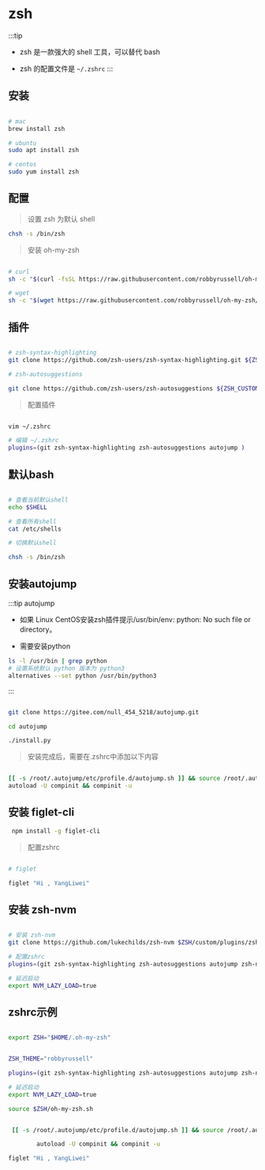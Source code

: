 # zsh

:::tip

* zsh 是一款强大的 shell 工具，可以替代 bash

* zsh 的配置文件是 `~/.zshrc`
:::

## 安装

```bash

# mac
brew install zsh

# ubuntu
sudo apt install zsh

# centos
sudo yum install zsh

```

## 配置

> 设置 zsh 为默认 shell

```bash
chsh -s /bin/zsh
```

> 安装 oh-my-zsh

```bash

# curl
sh -c "$(curl -fsSL https://raw.githubusercontent.com/robbyrussell/oh-my-zsh/master/tools/install.sh)"

# wget
sh -c "$(wget https://raw.githubusercontent.com/robbyrussell/oh-my-zsh/master/tools/install.sh -O -)"

```

## 插件

```bash

# zsh-syntax-highlighting
git clone https://github.com/zsh-users/zsh-syntax-highlighting.git ${ZSH_CUSTOM:-~/.oh-my-zsh/custom}/plugins/zsh-syntax-highlighting

# zsh-autosuggestions

git clone https://github.com/zsh-users/zsh-autosuggestions ${ZSH_CUSTOM:-~/.oh-my-zsh/custom}/plugins/zsh-autosuggestions

```

> 配置插件

```bash

vim ~/.zshrc

# 编辑 ~/.zshrc
plugins=(git zsh-syntax-highlighting zsh-autosuggestions autojump )

```

## 默认bash

```bash

# 查看当前默认shell
echo $SHELL

# 查看所有shell
cat /etc/shells

# 切换默认shell

chsh -s /bin/zsh

```

## 安装autojump

:::tip autojump

* 如果 Linux CentOS安装zsh插件提示/usr/bin/env: python: No such file or directory。

* 需要安装python

```bash
ls -l /usr/bin | grep python
# 设置系统默认 python 版本为 python3
alternatives --set python /usr/bin/python3 

```

:::

```bash

git clone https://gitee.com/null_454_5218/autojump.git

cd autojump

./install.py

```

> 安装完成后，需要在.zshrc中添加以下内容

```bash

[[ -s /root/.autojump/etc/profile.d/autojump.sh ]] && source /root/.autojump/etc/profile.d/autojump.sh
autoload -U compinit && compinit -u

```

## 安装 figlet-cli

```bash
 npm install -g figlet-cli
```

> 配置zshrc
  
```bash

# figlet

figlet "Hi , YangLiwei"

```

## 安装 zsh-nvm

```bash

# 安装 zsh-nvm
git clone https://github.com/lukechilds/zsh-nvm $ZSH/custom/plugins/zsh-nvm

# 配置zshrc
plugins=(git zsh-syntax-highlighting zsh-autosuggestions autojump zsh-nvm)

# 延迟启动
export NVM_LAZY_LOAD=true

```

## zshrc示例

```bash

export ZSH="$HOME/.oh-my-zsh"


ZSH_THEME="robbyrussell"

plugins=(git zsh-syntax-highlighting zsh-autosuggestions autojump zsh-nvm)

# 延迟启动
export NVM_LAZY_LOAD=true

source $ZSH/oh-my-zsh.sh


 [[ -s /root/.autojump/etc/profile.d/autojump.sh ]] && source /root/.autojump/etc/profile.d/autojump.sh

        autoload -U compinit && compinit -u

figlet "Hi , YangLiwei"

```
